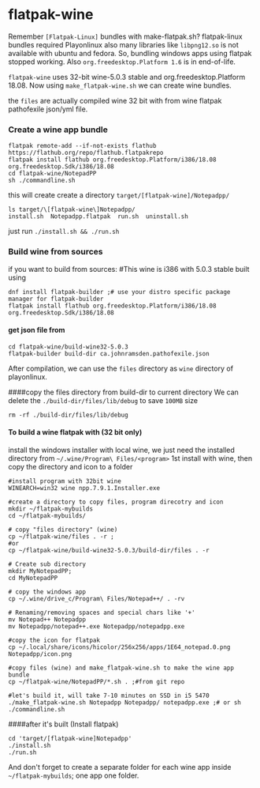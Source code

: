 # flatpak-wine

Remember `[Flatpak-Linux]` bundles with make-flatpak.sh? flatpak-linux bundles required Playonlinux also many libraries like `libpng12.so` is not available with ubuntu and fedora. So, bundling windows apps using flatpak stopped working. Also `org.freedesktop.Platform 1.6` is in end-of-life.

`flatpak-wine` uses 32-bit wine-5.0.3 stable and org.freedesktop.Platform 18.08. Now using `make_flatpak-wine.sh` we can create wine bundles.

the `files` are actually compiled wine 32 bit with  from wine flatpak pathofexile json/yml file.

### Create a wine app bundle
```
flatpak remote-add --if-not-exists flathub https://flathub.org/repo/flathub.flatpakrepo
flatpak install flathub org.freedesktop.Platform/i386/18.08 org.freedesktop.Sdk/i386/18.08
cd flatpak-wine/NotepadPP
sh ./commandline.sh
```
this will create create a directory `target/[flatpak-wine]/Notepadpp/`
```
ls target/\[flatpak-wine\]Notepadpp/
install.sh  Notepadpp.flatpak  run.sh  uninstall.sh
```
just run `./install.sh && ./run.sh` 

### Build wine from sources
if you want to build from sources:
#This wine is i386 with 5.0.3 stable built using 
```
dnf install flatpak-builder ;# use your distro specific package manager for flatpak-builder
flatpak install flathub org.freedesktop.Platform/i386/18.08 org.freedesktop.Sdk/i386/18.08
```
#### get json file from 

```
cd flatpak-wine/build-wine32-5.0.3
flatpak-builder build-dir ca.johnramsden.pathofexile.json
```
After compilation, we can use the `files` directory as `wine` directory of playonlinux.

####copy the files directory from build-dir to current directory
We can delete the `./build-dir/files/lib/debug` to save `100MB` size
```
rm -rf ./build-dir/files/lib/debug
```

#### To build a wine flatpak with (32 bit only)
install the windows installer with local wine, we just need the installed directory from `~/.wine/Program\ Files/<program>`
1st install with wine, then copy the directory and icon to a folder
```
#install program with 32bit wine
WINEARCH=win32 wine npp.7.9.1.Installer.exe

#create a directory to copy files, program direcotry and icon
mkdir ~/flatpak-mybuilds
cd ~/flatpak-mybuilds/

# copy "files directory" (wine)
cp ~/flatpak-wine/files . -r ; 
#or 
cp ~/flatpak-wine/build-wine32-5.0.3/build-dir/files . -r

# Create sub directory
mkdir MyNotepadPP;
cd MyNotepadPP

# copy the windows app
cp ~/.wine/drive_c/Program\ Files/Notepad++/ . -rv

# Renaming/removing spaces and special chars like '+'
mv Notepad++ Notepadpp
mv Notepadpp/notepad++.exe Notepadpp/notepadpp.exe

#copy the icon for flatpak
cp ~/.local/share/icons/hicolor/256x256/apps/1E64_notepad.0.png Notepadpp/icon.png

#copy files (wine) and make_flatpak-wine.sh to make the wine app bundle
cp ~/flatpak-wine/NotepadPP/*.sh . ;#from git repo

#let's build it, will take 7-10 minutes on SSD in i5 5470
./make_flatpak-wine.sh Notepadpp Notepadpp/ notepadpp.exe ;# or sh ./commandline.sh
```

####after it's built (Install flatpak)
```
cd 'target/[flatpak-wine]Notepadpp'
./install.sh
./run.sh
```
And don't forget to create a separate folder for each wine app inside `~/flatpak-mybuilds`; one app one folder.
